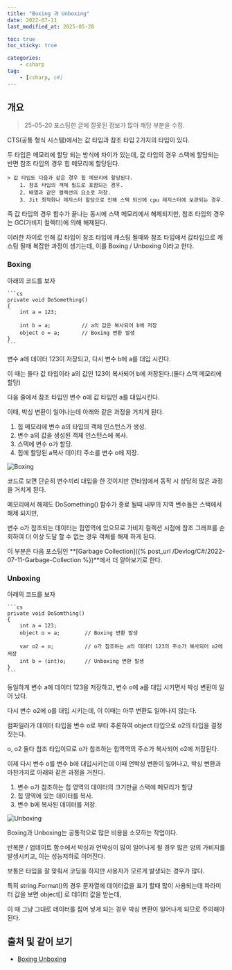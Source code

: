 ```yaml
---
title: "Boxing 과 Unboxing"
date: 2022-07-11
last_modified_at: 2025-05-20

toc: true
toc_sticky: true

categories:
    - csharp
tag:
    - [csharp, c#]
---
```


## 개요

>25-05-20 포스팅한 글에 잘못된 정보가 많아 해당 부분을 수정.

CTS(공통 형식 시스템)에서는 값 타입과 참조 타입 2가지의 타입이 있다.
  
두 타입은 메모리에 할당 되는 방식에 차이가 있는데, 값 타입의 경우 스택에 할당되는 반면 참조 타입의 경우 힙 메모리에 할당된다.

    > 값 타입도 다음과 같은 경우 힙 메모리에 할당된다.
        1. 참조 타입의 객체 필드로 포함되는 경우.
        2. 배열과 같은 컬렉션의 요소로 저장.
        3. Jit 최적화나 레지스터 할당으로 인해 스택 되신에 cpu 레지스터에 보관되는 경우.
  
즉 값 타입의 경우 함수가 끝나는 동시에 스택 메모리에서 해제되지만, 참조 타입의 경우는 GC(가비지 컬렉터)에 의해 해제된다.
  
이러한 차이로 인해 값 타입이 참조 타입에 캐스팅 될때와 참조 타입에서 값타입으로 캐스팅 될때 복잡한 과정이 생기는데, 이를 Boxing / Unboxing 이라고 한다.

### Boxing

아래의 코드를 보자

    ```cs
    private void DoSomething()
    {
        int a = 123;
        
        int b = a;          // a의 값은 복사되어 b에 저장
        object o = a;       // Boxing 변환 발생
    }
    ```

변수 a에 데이터 123이 저장되고, 다시 변수 b에 a를 대입 시킨다.

이 때는 둘다 값 타입이라 a의 값인 123이 복사되어 b에 저장된다.(둘다 스택 메모리에 할당)

다음 줄에서 참조 타입인 변수 o에 값 타입인 a를 대입시킨다.

이때, 박싱 변환이 일어나는데 아래와 같은 과정을 거치게 된다.

 1. 힙 메모리에 변수 a의 타입의 객체 인스턴스가 생성.
 2. 변수 a의 값을 생성된 객체 인스턴스에 복사.
 3. 스택에 변수 o가 할당.
 4. 힙에 할당된 a복사 데이터 주소를 변수 o에 저장.

![Boxing](https://docs.microsoft.com/ko-kr/dotnet/csharp/programming-guide/types/media/boxing-and-unboxing/boxing-operation-i-o-variables.gif)

코드로 보면 단순히 변수끼리 대입을 한 것이지만 런타임에서 동작 시 상당히 많은 과정을 거치게 된다.

메모리에서 해제도 DoSomething() 함수가 종료 될때 내부의 지역 변수들은 스택에서 해제 되지만,

변수 o가 참조되는 데이터는 힙영역에 있으므로 가비지 컬렉션 시점에 참조 그래프를 순회하여 더 이상 도달 할 수 없는 경우 객체를 해제 하게 된다.

이 부분은 다음 포스팅인 **[Garbage Collection]({% post_url /Devlog/C#/2022-07-11-Garbage-Collection %})**에서 더 알아보기로 한다.

### Unboxing

아래의 코드를 보자

    ```cs
    private void DoSomthing()
    {
        int a = 123;
        object o = a;        // Boxing 변환 발생

        var o2 = o;          // o가 참조하는 a의 데이터 123의 주소가 복사되어 o2에 저장
        int b = (int)o;      // Unboxing 변환 발생
    }
    ```

동일하게 변수 a에 데이터 123을 저장하고, 변수 o에 a를 대입 시키면서 박싱 변환이 일어 났다.

다시 변수 o2에 o를 대입 시키는데, 이 이때는 아무 변환도 일어나지 않는다.

컴파일러가 데이터 타입을 변수 o로 부터 추론하여 object 타입으로 o2의 타입을 결정짓는다.

o, o2 둘다 참조 타입이므로 o가 참조하는 힙역역의 주소가 복사되어 o2에 저장된다.

이제 다시 변수 o를 변수 b에 대입시키는데 이때 언박싱 변환이 일어나고, 박싱 변환과 마찬가지로 아래와 같은 과정을 거친다.

 1. 변수 o가 참조하는 힙 영역의 데이터의 크기만큼 스택에 메모리가 할당
 2. 힙 영역에 있는 데이터를 복사.
 3. 변수 b에 복사된 데이터를 저장.

![Unboxing](https://docs.microsoft.com/ko-kr/dotnet/csharp/programming-guide/types/media/boxing-and-unboxing/unboxing-conversion-operation.gif)

Boxing과 Unboxing는 공통적으로 많은 비용을 소모하는 작업이다.

반복문 / 업데이트 함수에서 박싱과 언박싱이 많이 일어나게 될 경우 많은 양의 가비지를 발생시키고, 이는 성능저하로 이어진다.

보통은 타입을 잘 맞춰서 코딩을 하지만 사용자가 모르게 발생되는 경우가 많다.

특히 string.Format()의 경우 문자열에 데이터값을 표기 할때 많이 사용되는데 파라미터 값을 보면 object[] 로 데이터 값을 받는데,

이 때 그냥 그대로 데이터를 집어 넣게 되는 경우 박싱 변환이 일어나게 되므로 주의해야된다.

## 출처 및 같이 보기

- [Boxing Unboxing](https://docs.microsoft.com/ko-kr/dotnet/csharp/programming-guide/types/boxing-and-unboxing)
